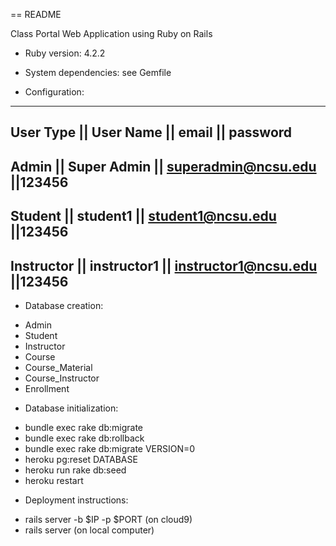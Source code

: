 == README

Class Portal Web Application using Ruby on Rails


* Ruby version: 4.2.2

* System dependencies: see Gemfile

* Configuration: 
-----------------------------------------------
User Type   ||   User Name     || email                  || password
-----------------------------------------------
Admin       ||   Super Admin   || superadmin@ncsu.edu    ||123456
-----------------------------------------------
Student     ||   student1      || student1@ncsu.edu      ||123456
-----------------------------------------------
Instructor  ||   instructor1   || instructor1@ncsu.edu   ||123456
-----------------------------------------------

* Database creation:

 - Admin
 - Student
 - Instructor
 - Course
 - Course_Material
 - Course_Instructor
 - Enrollment


* Database initialization:

 - bundle exec rake db:migrate
 - bundle exec rake db:rollback
 - bundle exec rake db:migrate VERSION=0
 - heroku pg:reset DATABASE
 - heroku run rake db:seed
 - heroku restart


* Deployment instructions:

 - rails server -b $IP -p $PORT (on cloud9)
 - rails server (on local computer)


